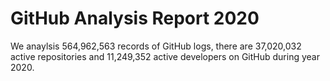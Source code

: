 # GitHub Analysis Report 2020

We anaylsis 564,962,563 records of GitHub logs, there are 37,020,032 active repositories and 11,249,352 active developers on GitHub during year 2020.
